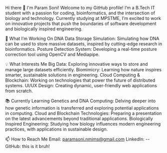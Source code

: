 Hi there 👋 I'm Param Soni!
Welcome to my GitHub profile! I’m a B.Tech IT student with a passion for coding, bioinformatics, and the intersection of biology and technology. Currently studying at MPSTME, I’m excited to work on innovative projects that push the boundaries of software development and biologically inspired engineering.

🔧 What I’m Working On
DNA Data Storage Simulation: Simulating how DNA can be used to store massive datasets, inspired by cutting-edge research in bioinformatics.
Posture Detection System: Developing a real-time posture correction tool using OpenCV and Mediapipe.

💡 What Interests Me
Big Data: Exploring innovative ways to store and manage large datasets efficiently.
Biomimicry: Learning how nature inspires smarter, sustainable solutions in engineering.
Cloud Computing & Blockchain: Working on technologies that power the future of distributed systems.
UI/UX Design: Creating dynamic, user-friendly web applications from scratch.

📚 Currently Learning
Genetics and DNA Computing: Delving deeper into how genetic information is transferred and exploring potential applications in computing.
Cloud and Blockchain Technologies: Preparing a presentation on the latest advancements beyond traditional applications.
Biologically Inspired Engineering: Studying how biology influences modern engineering practices, with applications in sustainable design.

📫 How to Reach Me
Email: paramsoni.nmims@gmail.com
LinkedIn: --
GitHub: this is it bruh!
